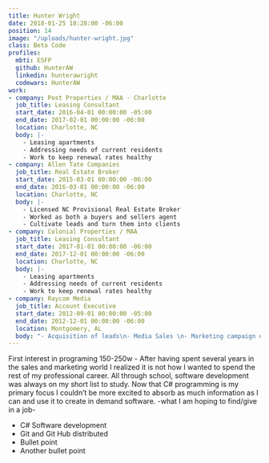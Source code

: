 ```yaml
---
title: Hunter Wright
date: 2018-01-25 18:28:00 -06:00
position: 14
image: "/uploads/hunter-wright.jpg"
class: Beta Code
profiles:
  mbti: ESFP
  github: HunterAW
  linkedin: hunterawright
  codewars: HunterAW
work:
- company: Post Properties / MAA - Charlotte
  job_title: Leasing Consultant
  start_date: 2016-04-01 00:00:00 -05:00
  end_date: 2017-02-01 00:00:00 -06:00
  location: Charlotte, NC
  body: |-
    - Leasing apartments
    - Addressing needs of current residents
    - Work to keep renewal rates healthy
- company: Allen Tate Companies
  job_title: Real Estate Broker
  start_date: 2015-03-01 00:00:00 -06:00
  end_date: 2016-03-01 00:00:00 -06:00
  location: Charlotte, NC
  body: |-
    - Licensed NC Provisional Real Estate Broker
    - Worked as both a buyers and sellers agent
    - Cultivate leads and turn them into clients
- company: Colonial Properties / MAA
  job_title: Leasing Consultant
  start_date: 2017-01-01 00:00:00 -06:00
  end_date: 2017-12-01 00:00:00 -06:00
  location: Charlotte, NC
  body: |-
    - Leasing apartments
    - Addressing needs of current residents
    - Work to keep renewal rates healthy
- company: Raycom Media
  job_title: Account Executive
  start_date: 2012-09-01 00:00:00 -05:00
  end_date: 2012-12-01 00:00:00 -06:00
  location: Montgomery, AL
  body: "- Acquisition of leads\n- Media Sales \n- Marketing campaign development"
---
```


First interest in programing 150-250w - After having spent several years in the sales and marketing world I realized it is not how I wanted to spend the rest of my professional career. All through school, software development was always on my short list to study. Now that C# programming is my primary focus I couldn’t be more excited to absorb as much information as I can and use it to create in demand software. -what I am hoping to find/give in a job-

- C# Software development
- Git and Git Hub distributed 
- Bullet point
- Another bullet point